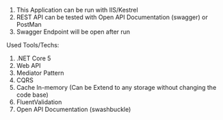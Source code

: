 1.	This Application can be run with IIS/Kestrel
2.	REST API can be tested with Open API Documentation (swagger) or PostMan
3.  Swagger Endpoint will be open after run

Used Tools/Techs:

1. .NET Core 5
2. Web API
3. Mediator Pattern
4. CQRS
5. Cache In-memory (Can be Extend to any storage without changing the code base)
6. FluentValidation
7. Open API Documentation (swashbuckle)


